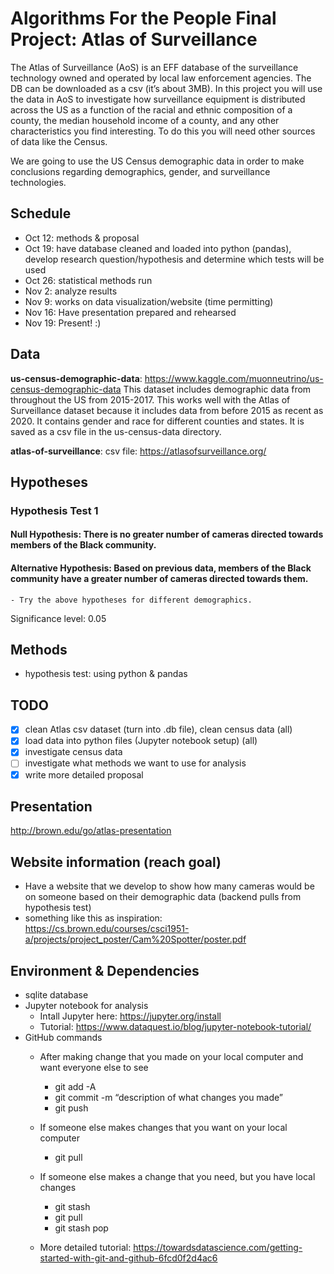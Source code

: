 # Algorithms For the People Final Project: Atlas of Surveillance

The Atlas of Surveillance (AoS) is an EFF database of the surveillance technology owned and operated by
local law enforcement agencies. The DB can be downloaded as a csv (it’s about 3MB). In this project you
will use the data in AoS to investigate how surveillance equipment is distributed across the US as a function
of the racial and ethnic composition of a county, the median household income of a county, and any other
characteristics you find interesting. To do this you will need other sources of data like the Census.

We are going to use the US Census demographic data in order to make conclusions regarding demographics, gender, and surveillance technologies.

## Schedule
- Oct 12: methods & proposal
- Oct 19: have database cleaned and loaded into python (pandas), develop research question/hypothesis and determine which tests will be used
- Oct 26: statistical methods run
- Nov 2: analyze results
- Nov 9: works on data visualization/website (time permitting)
- Nov 16: Have presentation prepared and rehearsed
- Nov 19: Present! :) 

## Data

**us-census-demographic-data**: https://www.kaggle.com/muonneutrino/us-census-demographic-data This dataset includes demographic data from throughout the US from 2015-2017.  This works well with the Atlas of Surveillance dataset because it includes data from before 2015 as recent as 2020.  It contains gender and race for different counties and states.  It is saved as a csv file in the us-census-data directory.

**atlas-of-surveillance**: csv file: https://atlasofsurveillance.org/

## Hypotheses
### Hypothesis Test 1
#### Null Hypothesis: There is no greater number of cameras directed towards members of the Black community.
#### Alternative Hypothesis: Based on previous data, members of the Black community have a greater number of cameras directed towards them. 
    - Try the above hypotheses for different demographics.
Significance level: 0.05


## Methods
- hypothesis test: using python & pandas

## TODO
- [x] clean Atlas csv dataset (turn into .db file), clean census data (all)
- [x] load data into python files (Jupyter notebook setup) (all)
- [x] investigate census data
- [ ] investigate what methods we want to use for analysis
- [x] write more detailed proposal

## Presentation
http://brown.edu/go/atlas-presentation

## Website information (reach goal)
- Have a website that we develop to show how many cameras would be on someone based on their demographic data (backend pulls from hypothesis test)
- something like this as inspiration: https://cs.brown.edu/courses/csci1951-a/projects/project_poster/Cam%20Spotter/poster.pdf

## Environment & Dependencies
* sqlite database 
* Jupyter notebook for analysis
   * Intall Jupyter here: https://jupyter.org/install
   * Tutorial: https://www.dataquest.io/blog/jupyter-notebook-tutorial/
* GitHub commands
    * After making change that you made on your local computer and want everyone else to see
        * git add -A
        * git commit -m “description of what changes you made”
        * git push

    * If someone else makes changes that you want on your local computer
        * git pull
    * If someone else makes a change that you need, but you have local changes
        * git stash
        * git pull
        * git stash pop
    * More detailed tutorial: https://towardsdatascience.com/getting-started-with-git-and-github-6fcd0f2d4ac6
